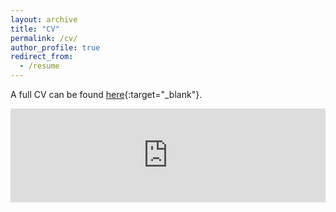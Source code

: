 ```yaml
---
layout: archive
title: "CV"
permalink: /cv/
author_profile: true
redirect_from:
  - /resume
---
```


A full CV can be found [here](https://licong-lin.github.io/files/liconglin_resume.pdf){:target="_blank"}.

<embed src="https://licong-lin.github.io/files/liconglin_resume.pdf" type="application/pdf" width="100%" />
